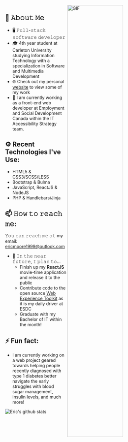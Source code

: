 
<!--
Here are some ideas to get you started:

- 🔭 I’m currently working on ...
- 🌱 I’m currently learning ...
- 👯 I’m looking to collaborate on ...
- 🤔 I’m looking for help with ...
- 💬 Ask me about ...
- 📫 How to reach me: ...
- ⚡ Fun fact: ...
-->

<img align="right" width="60%" alt="GIF" src="https://media.giphy.com/media/USV0ym3bVWQJJmNu3N/giphy.gif" />
    
    
## :book: 𝙰𝚋𝚘𝚞𝚝 𝙼𝚎
- 🖥 𝙵𝚞𝚕𝚕-𝚜𝚝𝚊𝚌𝚔 𝚜𝚘𝚏𝚝𝚠𝚊𝚛𝚎 𝚍𝚎𝚟𝚎𝚕𝚘𝚙𝚎𝚛
- 🎓 4th year student at Carleton University studying Information Technology with a specialization in Software and Multimedia Development
- 🌐 Check out my personal <a href="https://emoore.dev" target="_blank">website</a> to view some of my work
- 🔨 I am currently working as a front-end web developer at Employment and Social Development Canada within the IT Accessibility Strategy team.

## ⚙️ Recent Technologies I've Use:
- HTML5 & CSS3/SCSS/LESS
- Bootstrap & Bulma
- JavaScript, ReactJS & NodeJS
- PHP & Handlebars/Jinja  

## 📫 𝙷𝚘𝚠 𝚝𝚘 𝚛𝚎𝚊𝚌𝚑 𝚖𝚎:
𝚈𝚘𝚞 𝚌𝚊𝚗 𝚛𝚎𝚊𝚌𝚑 𝚖𝚎 𝚊𝚝 my email: ericmoore1999@outlook.com

- 🎯 𝙸𝚗 𝚝𝚑𝚎 𝚗𝚎𝚊𝚛 𝚏𝚞𝚝𝚞𝚛𝚎, 𝙸 𝚙𝚕𝚊𝚗 𝚝𝚘...
	- Finish up my **ReactJS** movie-time application and release it to the public
	- Contribute code to the open source <a href="https://wet-boew.github.io/wet-boew/index-en.html">Web Experience Toolkit</a> as it is my daily driver at ESDC
	- Graduate with my Bachelor of IT within the month!

## ⚡ Fun fact:
- I am currently working on a web project geared towards helping people recently diagnosed with type 1 diabetes better navigate the early struggles with blood sugar management, insulin levels, and much more! 

![Eric's github stats](https://github-readme-stats.vercel.app/api?username=ericmoore123&show_icons=true&hide_border=true)

